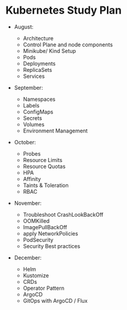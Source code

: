 # Kubernetes Study Plan

- August:
  - Architecture
  - Control Plane and node components
  - Minikube/ Kind Setup
  - Pods
  - Deployments
  - ReplicaSets
  - Services

- September:
  - Namespaces
  - Labels
  - ConfigMaps
  - Secrets
  - Volumes
  - Environment Management
  

- October:
  - Probes
  - Resource Limits
  - Resource Quotas
  - HPA
  - Affinity
  - Taints & Toleration
  - RBAC


- November:
  - Troubleshoot CrashLookBackOff
  - OOMKilled
  - ImagePullBackOff
  - apply NetworkPolicies
  - PodSecurity
  - Security Best practices
  
- December:
  - Helm
  - Kustomize
  - CRDs
  - Operator Pattern
  - ArgoCD
  - GitOps with ArgoCD / Flux
